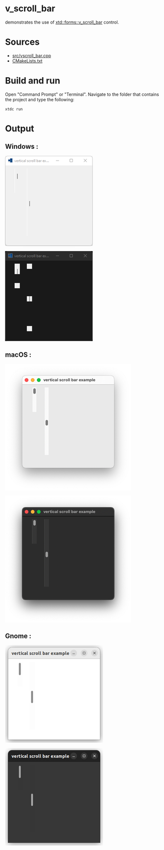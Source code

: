 # v_scroll_bar

demonstrates the use of [xtd::forms::v_scroll_bar](../../../../src/xtd.forms/include/xtd/forms/v_scroll_bar.h) control.

# Sources

* [src/vscroll_bar.cpp](src/v_scroll_bar.cpp)
* [CMakeLists.txt](CMakeLists.txt)

# Build and run

Open "Command Prompt" or "Terminal". Navigate to the folder that contains the project and type the following:

```shell
xtdc run
```

# Output

## Windows :

![Screenshot](../../../../docs/pictures/examples/v_scroll_bar_w.png)

![Screenshot](../../../../docs/pictures/examples/v_scroll_bar_wd.png)

## macOS :

![Screenshot](../../../../docs/pictures/examples/v_scroll_bar_m.png)

![Screenshot](../../../../docs/pictures/examples/v_scroll_bar_md.png)

## Gnome :

![Screenshot](../../../../docs/pictures/examples/v_scroll_bar_g.png)

![Screenshot](../../../../docs/pictures/examples/v_scroll_bar_gd.png)

